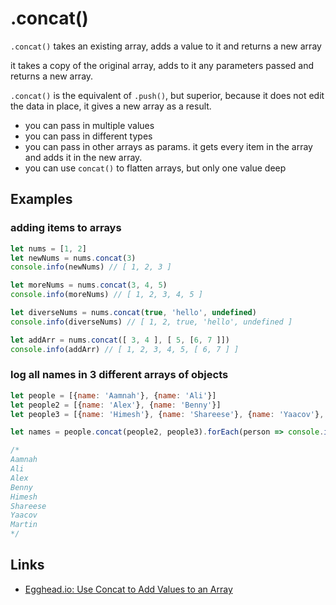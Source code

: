 # .concat()

`.concat()` takes an existing array, adds a value to it and returns a new array

it takes a copy of the original array, adds to it any parameters passed and returns a new array.

`.concat()` is the equivalent of `.push()`, but superior, because it does not edit the data in place, it gives a new array as a result.

- you can pass in multiple values
- you can pass in different types
- you can pass in other arrays as params. it gets every item in the array and adds it in the new array.
- you can use `concat()` to flatten arrays, but only one value deep


Examples
---
### adding items to arrays

```javascript
let nums = [1, 2]
let newNums = nums.concat(3)
console.info(newNums) // [ 1, 2, 3 ]

let moreNums = nums.concat(3, 4, 5)
console.info(moreNums) // [ 1, 2, 3, 4, 5 ]

let diverseNums = nums.concat(true, 'hello', undefined)
console.info(diverseNums) // [ 1, 2, true, 'hello', undefined ]

let addArr = nums.concat([ 3, 4 ], [ 5, [6, 7 ]])
console.info(addArr) // [ 1, 2, 3, 4, 5, [ 6, 7 ] ]
```
### log all names in 3 different arrays of objects

```javascript
let people = [{name: 'Aamnah'}, {name: 'Ali'}]
let people2 = [{name: 'Alex'}, {name: 'Benny'}]
let people3 = [{name: 'Himesh'}, {name: 'Shareese'}, {name: 'Yaacov'}, {name: 'Martin'}]

let names = people.concat(people2, people3).forEach(person => console.info(person.name))

/*
Aamnah
Ali
Alex
Benny
Himesh
Shareese
Yaacov
Martin
*/
```



Links
---
- [Egghead.io:  Use Concat to Add Values to an Array](https://egghead.io/lessons/javascript-javascript-array-methods-in-depth-concat?course=javascript-arrays-in-depth)